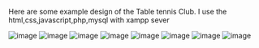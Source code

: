 Here are some example design of the Table tennis Club. I use the 
html,css,javascript,php,mysql with xampp sever


![image](https://github.com/Mercus0/COS108-Tennis-Event-Management-System-/assets/146565478/75c0db8a-58f9-4be3-bff3-dd72e9e513b8)
![image](https://github.com/Mercus0/COS108-Tennis-Event-Management-System-/assets/146565478/28f88abb-1259-4792-bdab-29853a99a2e7)
![image](https://github.com/Mercus0/COS108-Tennis-Event-Management-System-/assets/146565478/6cfc2e41-9478-420f-8949-64cf4bd76d28)
![image](https://github.com/Mercus0/COS108-Tennis-Event-Management-System-/assets/146565478/f1662e4c-f577-41eb-8b11-39fa32f713cc)
![image](https://github.com/Mercus0/COS108-Tennis-Event-Management-System-/assets/146565478/dbaea00f-0a51-4ec6-b94a-aec6172d892f)
![image](https://github.com/Mercus0/COS108-Tennis-Event-Management-System-/assets/146565478/603b39b7-dd27-4b05-9326-dfbaae363201)
![image](https://github.com/Mercus0/COS108-Tennis-Event-Management-System-/assets/146565478/906a7842-1129-47f3-a3a0-9ec8d2147b66)
![image](https://github.com/Mercus0/COS108-Tennis-Event-Management-System-/assets/146565478/7139109b-1cd6-4dde-91ea-ab55b0863506)

